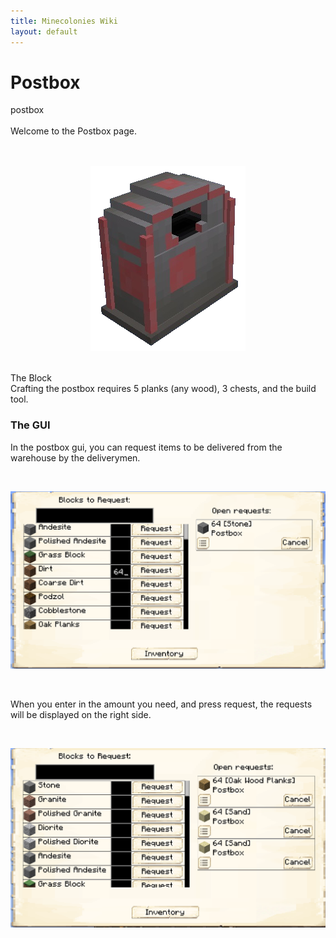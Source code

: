 ```yaml
---
title: Minecolonies Wiki
layout: default
---
```

# Postbox
<div class="infobox box text-center">
    <recipe>postbox</recipe>
</div>
<br>
Welcome to the Postbox page. 
<br><br>

<br>
<p style="text-align:center;"><img src="../../assets/images/items/postbox.png" alt="Postbox"></p>
<br

### The Block
<br>
Crafting the postbox requires 5 planks (any wood), 3 chests, and the build tool. 
<br>

### The GUI

In the postbox gui, you can request items to be delivered from the warehouse by the deliverymen. 

<br>
<p style="text-align:center;"><img src="../../assets/images/items/postboxgui.png" alt="Postbox GUI"></p>
<br>

When you enter in the amount you need, and press request, the requests will be displayed on the right side.

<br>
<p style="text-align:center;"><img src="../../assets/images/items/postboxgui2.png" alt="Postbox GUI"></p>
<br>

